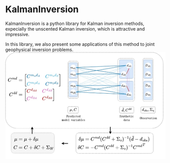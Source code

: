 # KalmanInversion
KalmanInversion is a python library for Kalman inversion methods, expecially the unscented Kalman inversion, which is attractive and impressive.

In this library, we also present some applications of this method to joint geophysical inversion problems. 
![MUKI](https://github.com/inlizard/KalmanInversion/blob/main/MUKI.jpg)
